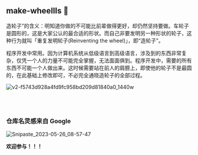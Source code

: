 ## make-wheellls 🚀

<!--

**Here are some ideas to get you started:**

🙋‍♀️ A short introduction - what is your organization all about?
🌈 Contribution guidelines - how can the community get involved?
👩‍💻 Useful resources - where can the community find your docs? Is there anything else the community should know?
🍿 Fun facts - what does your team eat for breakfast?
🧙 Remember, you can do mighty things with the power of [Markdown](https://docs.github.com/github/writing-on-github/getting-started-with-writing-and-formatting-on-github/basic-writing-and-formatting-syntax)
-->
造轮子”的含义：明知道你做的不可能比前辈做得更好，却仍然坚持要做。车轮子是圆形的，这是大家公认的最合适的形状。而自己非要发明另一种形状的轮子，这种行为就叫「重复发明轮子(Reinventing the wheel)」，即“造轮子”。

程序开发中常用。因为计算机系统从低级语言到高级语言，涉及到的东西非常复杂，仅凭一个人的力量不可能完全掌握，无法面面俱到。程序开发中，需要的所有东西不可能一个人做出来。这时候需要站在前人的肩膀上，即使他的轮子不是最圆的，在此基础上修改即可，不必完全通晓造轮子的全部过程。

![v2-f5743d928a4fd9fc958bd209d81840a0_1440w](https://github.com/make-wheellls/.github/assets/85825776/bdf930ed-3b74-48e2-8791-85e6ebe2a6b9)

<br/>
<br/>

### 仓库名灵感来自 Google
![Snipaste_2023-05-26_08-57-47](https://github.com/make-wheellls/.github/assets/85825776/2b971c52-c629-4e40-98cd-0da53c30b1bb)


**欢迎参与！！！**
